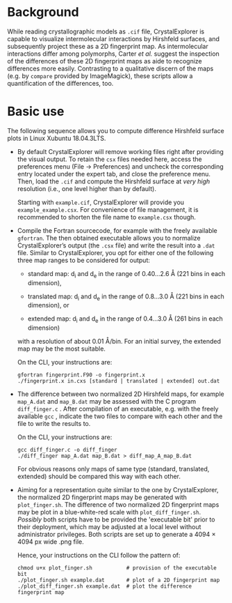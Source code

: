 

# Background

While reading crystallographic models as `.cif` file,
CrystalExplorer is capable to visualize intermolecular interactions
by Hirshfeld surfaces, and subsequently project these as a 2D
fingerprint map.  As intermolecular interactions differ among
polymorphs, Carter *et al.* suggest the inspection of the
differences of these 2D fingerprint maps as aide to recognize
differences more easily.  Contrasting to a qualitative discern of
the maps (e.g. by `compare` provided by ImageMagick), these scripts
allow a quantification of the differences, too.


# Basic use

The following sequence allows you to compute difference Hirshfeld
surface plots in Linux Xubuntu 18.04.3LTS.

-   By default CrystalExplorer will remove working files right after
    providing the visual output. To retain the `csx` files needed
    here, access the preferences menu (File -> Preferences) and
    uncheck the corresponding entry located under the expert tab, and
    close the preference menu. Then, load the `.cif` and compute the
    Hirshfeld surface at *very high* resolution (i.e., one level
    higher than by default).
    
    Starting with `example.cif`, CrystalExplorer will provide you
    `example_example.csx`.  For convenience of file management, it is
    recommended to shorten the file name to `example.csx` though.

-   Compile the Fortran sourcecode, for example with the freely
    available `gfortran`. The then obtained executable allows you to
    normalize CrystalExplorer’s output (the `.csx` file) and write the
    result into a `.dat` file. Similar to CrystalExplorer, you opt for
    either one of the following three map ranges to be considered for
    output:
    
    -   standard map: d<sub>i</sub> and d<sub>e</sub> in the range of 0.40&#x2026;2.6 &Aring;
        (221 bins in each dimension),
    
    -   translated map: d<sub>i</sub> and d<sub>e</sub> in the range of 0.8&#x2026;3.0 &Aring;
        (221 bins in each dimension), or
    
    -   extended map: d<sub>i</sub> and d<sub>e</sub> in the range of 0.4&#x2026;3.0 &Aring;
        (261 bins in each dimension)
    
    with a resolution of about 0.01 &Aring;/bin. For an initial survey,
    the extended map may be the most suitable.
    
    On the CLI, your instructions are:
    
        gfortran fingerprint.F90 -o fingerprint.x
        ./fingerprint.x in.cxs [standard | translated | extended] out.dat

-   The difference between two normalized 2D Hirshfeld maps, for
    example `map_A.dat` and `map_B.dat` may be assessed with the C
    program `diff_finger.c` . After compilation of an executable,
    e.g. with the freely available `gcc` , indicate the two files to
    compare with each other and the file to write the results to.
    
    On the CLI, your instructions are:
    
        gcc diff_finger.c -o diff_finger
        ./diff_finger map_A.dat map_B.dat > diff_map_A_map_B.dat
    
    For obvious reasons only maps of same type (standard, translated,
    extended) should be compared this way with each other.

-   Aiming for a representation quite similar to the one by
    CrystalExplorer, the normalized 2D fingerprint maps may be
    generated with `plot_finger.sh`.  The difference of two normalized
    2D fingerprint maps may be plot in a blue-white-red scale with
    `plot_diff_finger.sh`.  *Possibly* both scripts have to be
    provided the 'executable bit' prior to their deployment, which may
    be adjusted at a local level without administrator privileges.
    Both scripts are set up to generate a 4094 &times; 4094 px wide
    .png file.
    
    Hence, your instructions on the CLI follow the pattern of:
    
        chmod u+x plot_finger.sh           # provision of the executable bit
        ./plot_finger.sh example.dat       # plot of a 2D fingerprint map
        ./plot_diff_finger.sh example.dat  # plot the difference fingerprint map

